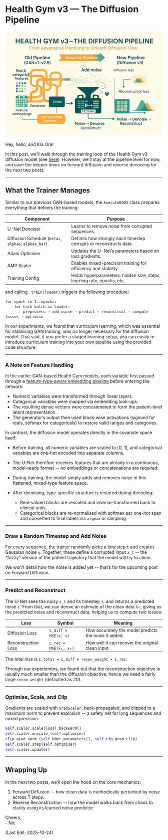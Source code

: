 # Health Gym v3 — The Diffusion Pipeline
<img src="Supporting_Images/ZFig053_HGv3NewPipeline.png" width="600"/>  

Hey, hello, and Kia Ora!

In this post, we’ll walk through the training loop of the Health Gym v3 diffusion model (see [here](https://github.com/NicKuo-ResearchStuff/Health_Gym_AI/blob/main/Blogs/Blogs006_HandsOn(HealthGymV3)/2025_10_23_HealthGymDiffusion_Example.ipynb)). However, we’ll stay at the pipeline level for now, and save the deeper dives on forward diffusion and reverse denoising for the next two posts.

---

## What the Trainer Manages

Similar to our previous GAN-based models, the `ExecuteB003` class prepares everything that defines the training:

| Component                                                | Purpose                                                                |
| -------------------------------------------------------- | ---------------------------------------------------------------------- |
| U-Net Denoiser                                       | Learns to remove noise from corrupted sequences.                       |
| Diffusion Schedule (`betas`, `alphas`, `alphas_bar`) | Defines how strongly each timestep corrupts or reconstructs data.      |
| Adam Optimiser                                       | Updates the U-Net’s parameters based on loss gradients.                |
| AMP Scaler                                           | Enables mixed-precision training for efficiency and stability.         |
| Training Config                                      | Holds hyperparameters: hidden size, steps, learning rate, epochs, etc. |

and calling `.train(loader)` triggers the following procedure:

```text
for epoch in 1..epochs:
    for each batch in Loader:
        preprocess → add noise → predict → reconstruct → compute losses → optimise
```
In our experiments, we found that curriculum learning, which was essential for stabilising GAN training, was no longer necessary for the diffusion model.
That said, if you prefer a staged learning setup, you can easily re-introduce curriculum training into your own pipeline using the provided code structure.

---

### A Note on Feature Handling

In the earlier GAN-based Health Gym models, each variable first passed through a [feature-type-aware embedding pipeline](https://github.com/NicKuo-ResearchStuff/Health_Gym_AI/tree/main/Blogs/Blogs_Z_Implementation/Implementation02) before entering the network:

* Numeric variables were transformed through linear layers.
* Categorical variables were mapped via embedding look-ups.
* The resulting dense vectors were concatenated to form the patient-level latent representation.
* The generator’s output then used block-wise activations (sigmoid for reals, softmax for categoricals) to restore valid ranges and categories.

In contrast, the diffusion model operates directly in the covariate space itself:

* Before training, all numeric variables are scaled to [0, 1], and categorical variables are one-hot encoded into separate columns.
* The U-Net therefore receives features that are already in a continuous, model-ready format -- no embeddings or concatenations are required.
* During training, the model simply adds and removes noise in this flattened, mixed-type feature space.
* After denoising, type-specific structure is restored during decoding:

  * Real-valued blocks are rescaled and inverse-transformed back to clinical units.
  * Categorical blocks are re-normalised with softmax per one-hot span and converted to final labels via `argmax` or sampling.


---

### Draw a Random Timestep and Add Noise

For every sequence, the trainer randomly picks a timestep `t` and creates Gaussian noise `η`.
Together, these define a corrupted input `x_t` -- the "fuzzy" version of the patient trajectory that the model will try to clean.

We won’t detail how the noise is added yet -- that’s for the upcoming post on Forward Diffusion.

---

### Predict and Reconstruct

The U-Net sees the noisy `x_t` and its timestep `t`, and returns a predicted noise `ε̂`.
From that, we can derive an estimate of the clean data `x̂₀`; giving us the predicted noise and reconstruct data, helping us to compute two losses:

| Loss                    | Symbol                 | Meaning                                               |
| ----------------------- | ---------------------- | ----------------------------------------------------- |
| Diffusion Loss      | `L_diff = MSE(ε̂, ε)`  | How accurately the model predicts the noise it added. |
| Reconstruction Loss | `L_rec = MSE(x̂₀, x₀)` | How well it can recover the original clean input.     |

The total loss is
`L_total = L_diff + recon_weight × L_rec`.

Through our experiemtns, we found out that the reconstruction objective is usually much smaller than the diffusion objective; hence we need a fairly large `recon_weight` (defaulted as 20).

---

### Optimise, Scale, and Clip

Gradients are scaled with `GradScaler`, back-propagated, and clipped to a maximum norm to prevent explosion -- a safety net for long sequences and mixed precision.

```python
self.scaler.scale(loss).backward()
self.scaler.unscale_(self.optimiser)
clip_grad_norm_(self.UNet.parameters(), self.cfg.grad_clip)
self.scaler.step(self.optimiser)
self.scaler.update()
```
---

## Wrapping Up

In the next two posts, we’ll open the hood on the core mechanics:

1. Forward Diffusion -- how clean data is methodically perturbed by noise across T steps.
2. Reverse Reconstruction -- how the model walks back from chaos to clarity using its learned noise predictor.

Cheers,</br>
\- Nic

(Last Edit: 2025-10-24)
